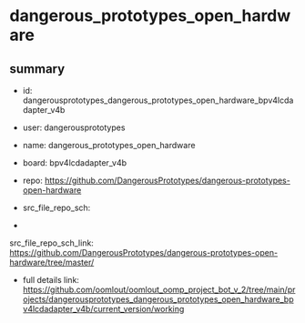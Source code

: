 # dangerous_prototypes_open_hardware
 
## summary 
* id: dangerousprototypes_dangerous_prototypes_open_hardware_bpv4lcdadapter_v4b
* user: dangerousprototypes
* name: dangerous_prototypes_open_hardware
* board: bpv4lcdadapter_v4b
* repo: https://github.com/DangerousPrototypes/dangerous-prototypes-open-hardware



* src_file_repo_sch: 
*
 src_file_repo_sch_link: https://github.com/DangerousPrototypes/dangerous-prototypes-open-hardware/tree/master/
* full details link: https://github.com/oomlout/oomlout_oomp_project_bot_v_2/tree/main/projects/dangerousprototypes_dangerous_prototypes_open_hardware_bpv4lcdadapter_v4b/current_version/working  






